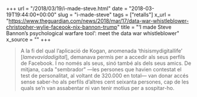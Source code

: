 +++
url = "/2018/03/19/i-made-steve.html"
date = "2018-03-19T19:44:00+00:00"
slug = "i-made-steve"
tags = ["retalls"]
x_url = "https://www.theguardian.com/news/2018/mar/17/data-war-whistleblower-christopher-wylie-faceook-nix-bannon-trump"
title = "‘I made Steve Bannon’s psychological warfare tool’: meet the data war whistleblower"
x_source = ""
+++


> A la fi del qual l’aplicació de Kogan, anomenada ‘thisismydigitallife’ \[*lamevavidadigital*], demanava permís per a accedir als seus perfils de Facebook. I no només als seus, sinó també als dels seus amics. De mitjana, cada "sembrador" —les persones que havien contestat el test de personalitat, al voltant de 320.000 en total— van donar accés sense saber-ho als perfils d’altres cent seixanta persones, cap de les quals se’n van assabentar ni van tenir motius per a sospitar-ho. 

